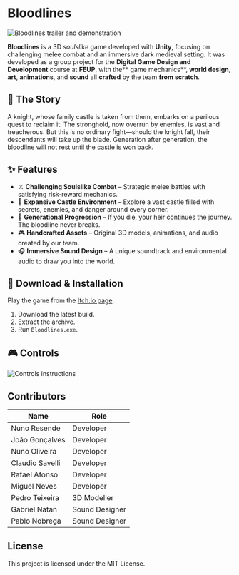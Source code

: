 # Bloodlines

![Bloodlines trailer and demonstration](./docs/bloodlinesgif.gif)

**Bloodlines** is a 3D _soulslike_ game developed with **Unity**, focusing on challenging melee combat and an immersive dark medieval setting. It was developed as a group project for the **Digital Game Design and Development** course at **FEUP**, with the** game mechanics**, **world design**, **art**, **animations**, and **sound** all **crafted** by the team **from scratch**.

## 🏰 The Story
A knight, whose family castle is taken from them, embarks on a perilous quest to reclaim it. The stronghold, now overrun by enemies, is vast and treacherous. But this is no ordinary fight—should the knight fall, their descendants will take up the blade. Generation after generation, the bloodline will not rest until the castle is won back.

## ✨ Features

- ⚔️ **Challenging Soulslike Combat** – Strategic melee battles with satisfying risk-reward mechanics.
- 🏰 **Expansive Castle Environment** – Explore a vast castle filled with secrets, enemies, and danger around every corner.
- 🧬 **Generational Progression** – If you die, your heir continues the journey. The bloodline never breaks.
- 🎮 **Handcrafted Assets** – Original 3D models, animations, and audio created by our team.
- 🎧 **Immersive Sound Design** – A unique soundtrack and environmental audio to draw you into the world.

## 🚀 Download & Installation

Play the game from the [Itch.io page](https://claudiosavelli.itch.io/bloodlines).

1. Download the latest build.
2. Extract the archive.
3. Run `Bloodlines.exe`.

## 🎮 Controls

![Controls instructions](./docs/controls%20image.png)

## Contributors

| Name | Role |
| -------- | -------- |
| Nuno Resende     | Developer     |
| João Gonçalves     | Developer     |
| Nuno Oliveira     | Developer     |
| Claudio Savelli     | Developer     |
| Rafael Afonso     | Developer     |
| Miguel Neves     | Developer     |
| Pedro Teixeira     | 3D Modeller     |
| Gabriel Natan     | Sound Designer     |
| Pablo Nobrega     | Sound Designer     |

## License

This project is licensed under the MIT License.
